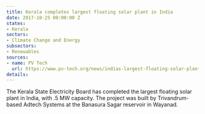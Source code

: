 ```yaml
---
title: Kerala completes largest floating solar plant in India
date: 2017-10-25 00:00:00 Z
states:
- Kerala
sectors:
- Climate Change and Energy
subsectors:
- Renewables
sources:
- name: PV Tech
  url: https://www.pv-tech.org/news/indias-largest-floating-solar-plant-completed-withstanding-huge-water-level
details: 
---
```


The Kerala State Electricity Board has completed the largest floating solar plant in India, with .5 MW capacity. The project was built by Trivandrum-based Adtech Systems at the Banasura Sagar reservoir in Wayanad. 
